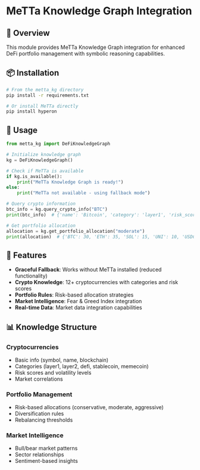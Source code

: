 # MeTTa Knowledge Graph Integration

## 🧠 Overview

This module provides MeTTa Knowledge Graph integration for enhanced DeFi portfolio management with symbolic reasoning capabilities.

## 📦 Installation

```bash
# From the metta_kg directory
pip install -r requirements.txt

# Or install MeTTa directly
pip install hyperon
```

## 🚀 Usage

```python
from metta_kg import DeFiKnowledgeGraph

# Initialize knowledge graph
kg = DeFiKnowledgeGraph()

# Check if MeTTa is available
if kg.is_available():
    print("MeTTa Knowledge Graph is ready!")
else:
    print("MeTTa not available - using fallback mode")

# Query crypto information
btc_info = kg.query_crypto_info("BTC")
print(btc_info)  # {'name': 'Bitcoin', 'category': 'layer1', 'risk_score': 35}

# Get portfolio allocation
allocation = kg.get_portfolio_allocation("moderate")
print(allocation)  # {'BTC': 30, 'ETH': 35, 'SOL': 15, 'UNI': 10, 'USDC': 10}
```

## 🔧 Features

- **Graceful Fallback**: Works without MeTTa installed (reduced functionality)
- **Crypto Knowledge**: 12+ cryptocurrencies with categories and risk scores
- **Portfolio Rules**: Risk-based allocation strategies
- **Market Intelligence**: Fear & Greed Index integration
- **Real-time Data**: Market data integration capabilities

## 📊 Knowledge Structure

### Cryptocurrencies
- Basic info (symbol, name, blockchain)
- Categories (layer1, layer2, defi, stablecoin, memecoin)
- Risk scores and volatility levels
- Market correlations

### Portfolio Management
- Risk-based allocations (conservative, moderate, aggressive)
- Diversification rules
- Rebalancing thresholds

### Market Intelligence  
- Bull/bear market patterns
- Sector relationships
- Sentiment-based insights